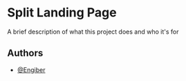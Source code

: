 
# Split Landing Page

A brief description of what this project does and who it's for


## Authors

- [@Engiber](https://github.com/engijlr)

  